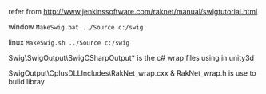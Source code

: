 refer from http://www.jenkinssoftware.com/raknet/manual/swigtutorial.html

window
`
MakeSwig.bat ../Source c:/swig
`

linux
`
MakeSwig.sh ../Source c:/swig
`


Swig\SwigOutput\SwigCSharpOutput\* is the c# wrap files using in unity3d

SwigOutput\CplusDLLIncludes\RakNet_wrap.cxx & RakNet_wrap.h is use to build libray
